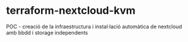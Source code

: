 # terraform-nextcloud-kvm
POC - creació de la infraestructura i instal·lació automàtica de nextcloud amb bbdd i storage independents
